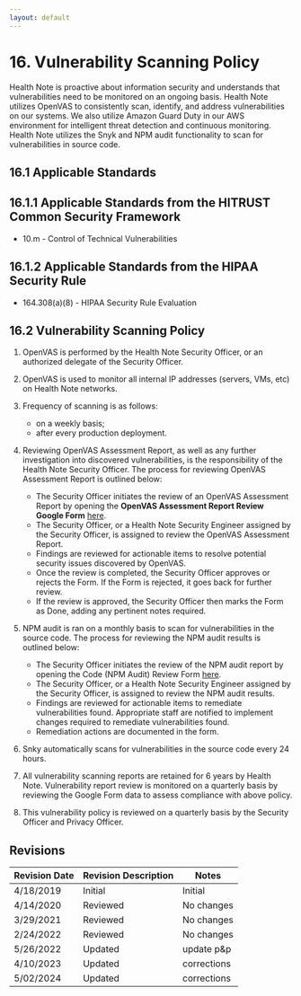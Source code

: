 ```yaml
---
layout: default
---
```


# 16. Vulnerability Scanning Policy

Health Note is proactive about information security and understands that vulnerabilities need to be monitored on an ongoing basis. Health Note utilizes OpenVAS to consistently scan, identify, and address vulnerabilities on our systems. We also utilize Amazon Guard Duty in our AWS environment for intelligent threat detection and continuous monitoring.  Health Note utilizes the Snyk and NPM audit functionality to scan for vulnerabilities in source code.

## 16.1 Applicable Standards

## 16.1.1 Applicable Standards from the HITRUST Common Security Framework

* 10.m - Control of Technical Vulnerabilities

## 16.1.2 Applicable Standards from the HIPAA Security Rule

* 164.308(a)(8) - HIPAA Security Rule Evaluation

## 16.2 Vulnerability Scanning Policy

1. OpenVAS is performed by the Health Note Security Officer, or an authorized delegate of the Security Officer.
2. OpenVAS is used to monitor all internal IP addresses (servers, VMs, etc) on Health Note networks.
3. Frequency of scanning is as follows:
    * on a weekly basis;
    * after every production deployment.
4. Reviewing OpenVAS Assessment Report, as well as any further investigation into discovered vulnerabilities, is the responsibility of the Health Note Security Officer. The process for reviewing OpenVAS Assessment Report is outlined below:
    * The Security Officer initiates the review of an OpenVAS Assessment Report by opening the **OpenVAS Assessment Report Review Google Form** [here](https://forms.gle/Mnhf7UnVFGv2PqYJA). 
    * The Security Officer, or a Health Note Security Engineer assigned by the Security Officer, is assigned to review the OpenVAS Assessment Report.
    * Findings are reviewed for actionable items to resolve potential security issues discovered by OpenVAS.  
    * Once the review is completed, the Security Officer approves or rejects the Form. If the Form is rejected, it goes back for further review.
    * If the review is approved, the Security Officer then marks the Form as Done, adding any pertinent notes required.

5. NPM audit is ran on a monthly basis to scan for vulnerabilities in the source code. The process for reviewing the NPM audit results is outlined below:
    * The Security Officer initiates the review of the NPM audit report by opening the Code (NPM Audit) Review Form [here](https://forms.gle/7pQXvZXso8s1jHnq7).
    * The Security Officer, or a Health Note Security Engineer assigned by the Security Officer, is assigned to review the NPM audit results.
    * Findings are reviewed for actionable items to remediate vulnerabilities found. Appropriate staff are notified to implement changes required to remediate vulnerabilities found.
    * Remediation actions are documented in the form.
6. Snky automatically scans for vulnerabilities in the source code every 24 hours.

7. All vulnerability scanning reports are retained for 6 years by Health Note. Vulnerability report review is monitored on a quarterly basis by reviewing the Google Form data to assess compliance with above policy.

8. This vulnerability policy is reviewed on a quarterly basis by the Security Officer and Privacy Officer.

## Revisions

| Revision Date | Revision Description        | Notes               |
| --------------| --------------------------- | ------------------- |
| 4/18/2019     | Initial                     | Initial             |
| 4/14/2020     | Reviewed                    | No changes          | 
| 3/29/2021     | Reviewed                    | No changes          |
| 2/24/2022     | Reviewed                    | No changes          |
| 5/26/2022     | Updated                    | update p&p          |
| 4/10/2023     | Updated                    | corrections          |
| 5/02/2024     | Updated                    | corrections          |